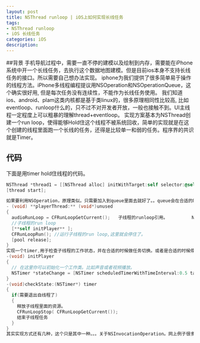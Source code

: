 ```yaml
---
layout: post
title: NSThread runloop | iOS上如何实现长线任务
tags:
- NSThread runloop
- iOS 长线任务
categories: iOS
description: 
---
```

##背景
手机导航过程中，需要一直不停的建模以及绘制到内存，需要能在iPhone系统中开一个长线任务，去执行这个数据地图建模。但是目前ios本身不支持长线任务的接口。所以需要自己想办法实现。
  iphone为我们提供了很多简单易于操作的线程方法。iPhone多线程编程提议用NSOperation和NSOperationQueue，这个确实很好用, 但是每次任务没有连续性，不能作为长线任务使用。
  我们知道ios、android、plam这类内核都是基于类linux的，很多原理相同性比较高, 比如eventloop、runloop什么的，只不过不对开发者开放，一般也接触不到。UI主线程一定程度上可以粗暴的理解thread+eventloop。
  实现方案基本为NSThread创建一个run loop，使得能够Hold住这个线程不被系统回收，简单的实现就是在这个创建的线程里面跑一个长线的任务，还得是比较单一和弱的任务。程序界的共识就是Timer。

## 代码

下面是用timer hold住线程的代码。 

```objective-c
NSThread *thread1 = [[NSThread alloc] initWithTarget:self selector:@selector(playerThread:) object:nil];
[thread start];

如果要利用NSOperation，原理类似。只需要加入到queue里面去就好了。。queue会在合适的时机调用方法，下面代码作为参考。
- (void) **playerThread:** (void*)unused 
{ 
  audioRunLoop = CFRunLoopGetCurrent();   子线程的runloop引用。       	 NSAutoreleasePool *pool = [[NSAutoreleasePool alloc] init];
  //子线程的run loop 
  [**self initPlayer** ]; 
  CFRunLoopRun(); //运行子线程的run loop,这里就会停住了。
  [pool release]; 
} 
实现一个timer,用于检查子线程的工作状态，并在合适的时候做任务切换。或者是合适的时候停掉自己的runloop.runloop退出以后，系统就会回收这个线程
-(void) initPlayer
{ 
  // 在这里你可以初始化一个工作类。比如声音或者视频播放。 
  NSTimer *stateChange = [NSTimer scheduledTimerWithTimeInterval:0.5 target:self selector:@selector(checkState:) userInfo:nil repeats:YES]; 
} 
-(void)checkState:(NSTimer*) timer 
{ 
  if(需要退出自线程了) 
  { 
    释放子线程里面的资源。 
    CFRunLoopStop( CFRunLoopGetCurrent());
    结束子线程任务 
  } 
} 
其实实现方式还有几种，这个只是其中一种。。。关于NSInvocationOperation。网上例子很多。不多做介绍了。。
```

